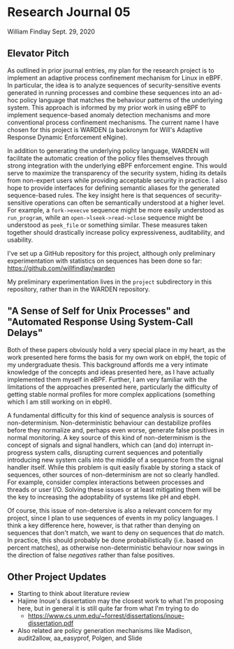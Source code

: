 # Research Journal 05

William Findlay
Sept. 29, 2020

## Elevator Pitch

As outlined in prior journal entries, my plan for the research project is to
implement an adaptive process confinement mechanism for Linux in eBPF. In
particular, the idea is to analyze sequences of security-sensitive events
generated in running processes and combine these sequences into an ad-hoc policy
language that matches the behaviour patterns of the underlying system. This
approach is informed by my prior work in using eBPF to implement sequence-based
anomaly detection mechanisms and more conventional process confinement
mechanisms. The current name I have chosen for this project is WARDEN
(a backronym for Will's Adaptive Response Dynamic Enforcement eNgine).

In addition to generating the underlying policy language, WARDEN will
facilitate the automatic creation of the policy files themselves through strong
integration with the underlying eBPF enforcement engine. This would serve to
maximize the transparency of the security system, hiding its details from
non-expert users while providing acceptable security in practice. I also hope to
provide interfaces for defining semantic aliases for the generated
sequence-based rules. The key insight here is that sequences of
security-sensitive operations can often be semantically understood at a higher
level. For example, a `fork->execve` sequence might be more easily understood as
`run_program`, while an `open->lseek->read->close` sequence might be understood
as `peek_file` or something similar. These measures taken together should
drastically increase policy expressiveness, auditability, and usability.

I've set up a GitHub repository for this project, although only preliminary experimentation
with statistics on sequences has been done so far: https://github.com/willfindlay/warden

My preliminary experimentation lives in the `project` subdirectory in this repository,
rather than in the WARDEN repository.

## "A Sense of Self for Unix Processes" and "Automated Response Using System-Call Delays"

Both of these papers obviously hold a very special place in my heart, as the
work presented here forms the basis for my own work on ebpH, the topic of my
undergraduate thesis. This background affords me a very intimate knowledge of
the concepts and ideas presented here, as I have actually implemented them
myself in eBPF. Further, I am very familiar with the limitations of the
approaches presented here, particularly the difficulty of getting stable normal
profiles for more complex applications (something which I am still working on
in ebpH).

A fundamental difficulty for this kind of sequence analysis is sources of
non-determinism. Non-deterministic behaviour can destabilize profiles before
they normalize and, perhaps even worse, generate false positives in normal
monitoring. A key source of this kind of non-determinism is the concept of
signals and signal handlers, which can (and do) interrupt in-progress system
calls, disrupting current sequences and potentially introducing new system calls
into the middle of a sequence from the signal handler itself. While this problem
is quit easily fixable by storing a stack of sequences, other sources of
non-determinism are not so clearly handled. For example, consider complex
interactions between processes and threads or user I/O. Solving these issues
or at least mitigating them will be the key to increasing the adoptability
of systems like pH and ebpH.

Of course, this issue of non-detersive is  also a relevant concern for my
project, since I plan to use sequences of events in my policy languages. I think
a key difference here, however, is that rather than denying on sequences that
don't match, we want to deny on sequences that *do* match. In practice, this
should probably be done probabilistically (i.e. based on percent matches), as
otherwise non-deterministic behaviour now swings in the direction of false
*negatives* rather than false positives.

## Other Project Updates

- Starting to think about literature review
- Hajime Inoue's dissertation may the closest work to what I'm proposing here, but in general it is still quite far from what I'm trying to do
    - https://www.cs.unm.edu/~forrest/dissertations/inoue-dissertation.pdf
- Also related are policy generation mechanisms like Madison, audit2allow, aa\_easyprof, Polgen, and Slide

